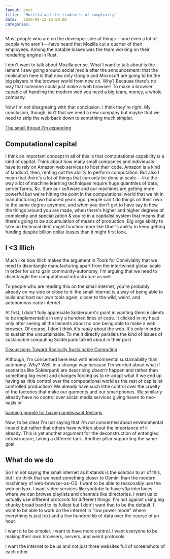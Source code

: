 ```yaml
---
layout: post
title:  "Mozilla and the tradeoffs of complexity"
date:   2020-08-12 15:00:00
categories:
---
```


Most people who are on the developer side of things---and even a lot of people who aren't---have heard that Mozilla cut a quarter of their employees. Among the notable losses was the team working on their rendering engine in Rust.

I don't want to talk about Mozilla per se. What I want to talk about is the lament I saw going around social media after the announcement: that the implication here is that now only Google and Microsoft are going to be the big players in the browser world from now on. Why? Because there's no way that someone could just make a web browser! To make a browser capable of handling the modern web you need a big team, money, a whole company.

Now I'm not disagreeing with that conclusion. I think they're right. My conclusion, though, isn't that we need a new company but maybe that we need to strip the web back down to something much simpler.

[The small thread I'm expanding](https://twitter.com/ClarissaAdjoint/status/1293579223152513024)

## Computational capital

I think an important concept in all of this is that computational capability *is* a kind of capital. Think about how many small companies and individuals have to rely on Amazon web services to host their code. Amazon is a kind of landlord, then, renting out the ability to perform computation. But also I mean that there's a lot of things that can only be done at scale---like the way a lot of machine learning techniques require huge quantities of data, server farms, &c. Sure our software and our machines are getting more powerful but we're hitting the point in the computational world that we hit in manufacturing two hundred years ago: people can't do things on their own to the same degree anymore, and when you don't get to have say in how the things around you are made, when there's higher and higher degrees of complexity and specialization & you're in a capitalist system that means that there's going to be accumulation of means of production. Big orgs ability to take on technical debt might function more like Uber's ability to keep getting funding despite billion dollar losses than it might first look.

## I <3 Illich

Much like how Illich makes the argument in Tools for Conviviality that we need to disentangle manufacturing apart from the intertwined global scale in order for us to gain community-autonomy, I'm arguing that we need to disentangle the computational infrastruture as well.

To people who are reading this on the small internet, you're probably already on my side or close to it: the small internet is a way of being able to build and host our own tools again, closer to the wild, weird, and autonomous early internet.

At first, I didn't fully appreciate Solderpunk's point in wanting Gemini clients to be implementable in only a hundred lines of code. It clicked in my head only after seeing all the laments about no one being able to make a web browser. Of course, I don't think it's *really* about the web. It's only in order to sustain the unsustainable. To me it directly parallels the kind of issues of sustainable computing Solderpunk talked about in their post

[Discussions Toward Radically Sustainable Computing](https://proxy.vulpes.one/gemini/gemini.circumlunar.space/users/solderpunk/gemlog/discussions-toward-radically-sustainable-computing.gmi)

Although, I'm concerned here less with environmental sustainability than autonomy. Why? Well, in a strange way because I'm worried about what if scenarios like Solderpunk are describing *doesn't* happen and rather than something big event and changes forcing us to re-adapt what if we end up having as little control over the computational world as the rest of capitalist controlled production? We already have such little control over the cruelty of the factories that make our garments and our smartphones. We similarly already have no control over social media services giving haven to neo-nazis or

[banning people for having unpleasant feelings](https://twitter.com/extrafabulous/status/1181406872286498816?s=21) 

Now, to be clear I'm not saying that I'm *not* concerned about environmental impact but rather that others have written about the importance of it already. This is yet another argument for the deconstruction of entangled infrastructure, taking a different tack. Another pillar supporting the same goal. 

## What do we do

So I'm not saying the small internet as it stands is the solution to all of this, but I do think that we need something closer to Gemini than the modern machinery of web-browser-as-OS. I want to be able to reasonably use the web on lynx. I want video services like youtube to have sftp interfaces where we can browse playlists and channels like directories. I want us to actually use different protocols for different things. I'm not against using big chunky broad band to its fullest but I don't want that to be the default. I want to be able to work on the internet in "low power mode" where everything is just text and a few hundred kb of data over the course of an hour.

I want it to be simpler. I want to have more control. I want everyone to be making their own browsers, servers, and weird protocols.

I want the internet to be us and not just three websites full of screenshots of each other.

